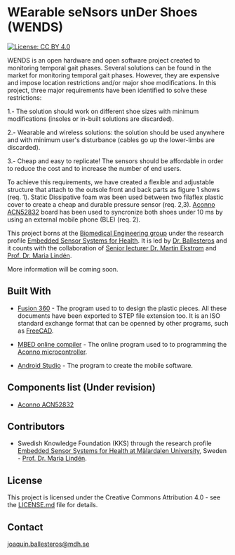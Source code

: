 # WEarable seNsors unDer Shoes (WENDS)
[![License: CC BY 4.0](https://img.shields.io/badge/License-CC%20BY%204.0-lightgrey.svg)](https://creativecommons.org/licenses/by/4.0/)

WENDS is an open hardware and open software project created to monitoring temporal gait phases. Several solutions can be found in the market for monitoring temporal gait phases. However, they are expensive and impose location restrictions and/or major shoe modifications. In this project, three major requirements have been identified to solve these restrictions: 

1.- The solution should work on different shoe sizes with minimum modifications (insoles or in-built solutions are discarded).

2.- Wearable and wireless solutions: the solution should be used anywhere and with minimum user's disturbance (cables go up the lower-limbs are discarded).

3.- Cheap and easy to replicate! The sensors should be affordable in order to reduce the cost and to increase the number of end users.

To achieve this requirements, we have created a flexible and adjustable structure that attach to the outsole front and back parts as figure 1 shows (req. 1). Static Dissipative foam was been used between two filaflex plastic cover to create a cheap and durable pressure sensor (req. 2,3). [Aconno ACN52832](https://aconno.de/products/acn52832/) board has been used to syncronize both shoes under 10 ms by using an external mobile phone (BLE) (req. 2).

This project borns at the [Biomedical Engineering group](http://www.es.mdh.se/research-groups/32-Biomedical_Engineering) under the research profile [Embedded Sensor Systems for Health](https://www.mdh.se/forskning/inriktningar/inbyggda-system/ess-h?l=en_UK). It is led by [Dr. Ballesteros](https://www.researchgate.net/profile/Joaquin_Ballesteros) and it counts with the collaboration of [Senior lecturer Dr. Martin Ekstrom](http://www.es.mdh.se/staff/177-Martin_Ekstrom) and [Prof. Dr. Maria Lindén](http://www.es.mdh.se/staff/114-Maria_Lind__n).

More information will be coming soon.


## Built With
* [Fusion 360](https://www.autodesk.com/products/fusion-360/overview) - The program used to to design the plastic pieces. All these documents have been exported to STEP file extension too. It is an ISO standard exchange format that can be openned by other programs, such as [FreeCAD](https://github.com/FreeCAD/FreeCAD).

* [MBED online compiler](https://os.mbed.com/handbook/mbed-Compiler) - The online program used to to programming the [Aconno microcontroller](https://aconno.de/products/acn52832/).

* [Android Studio](https://developer.android.com/studio/) - The program to create the mobile software.

## Components list (Under revision)
* [Aconno ACN52832](https://aconno.de/products/acn52832/)


## Contributors

* Swedish Knowledge Foundation (KKS) through the research profile [Embedded Sensor Systems for Health at Mälardalen University](https://www.mdh.se/forskning/inriktningar/inbyggda-system/ess-h?l=en_UK), Sweden - [Prof. Dr. Maria Lindén](http://www.es.mdh.se/staff/114-Maria_Lind__n).

## License

This project is licensed under the Creative Commons Attribution 4.0 - see the [LICENSE.md](https://github.com/joaquinballesteros/Smart-Cane/blob/master/LICENSE) file for details.

## Contact

joaquin.ballesteros@mdh.se


